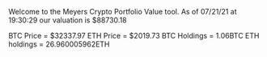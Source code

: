 Welcome to the Meyers Crypto Portfolio Value tool. 
As of 07/21/21 at 19:30:29 our valuation is $88730.18 

BTC Price = $32337.97
 ETH Price = $2019.73
BTC Holdings = 1.06BTC
 ETH holdings = 26.960005962ETH 
